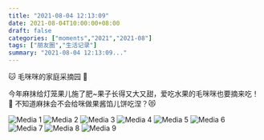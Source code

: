```yaml
---
title: "2021-08-04 12:13:09"
date: 2021-08-04T10:00:00+08:00
draft: false
categories: ["moments","2021","2021-08"]
tags: ["朋友圈","生活记录"]
summary: "2021-08-04 12:13:09..."
---
```


🐱 毛咪咪的家庭采摘园 🍒

今年麻抹给灯笼果儿施了肥~果子长得又大又甜，爱吃水果的毛咪咪也要摘来吃！🥰 不知道麻抹会不会给咪做果酱馅儿饼吃涅？😻

![Media 1](/Moments/photos/2021-08-04/202108041213090.jpg)
![Media 2](/Moments/photos/2021-08-04/202108041213091.jpg)
![Media 3](/Moments/photos/2021-08-04/202108041213092.jpg)
![Media 4](/Moments/photos/2021-08-04/202108041213093.jpg)
![Media 5](/Moments/photos/2021-08-04/202108041213094.jpg)
![Media 6](/Moments/photos/2021-08-04/202108041213095.jpg)
![Media 7](/Moments/photos/2021-08-04/202108041213096.jpg)
![Media 8](/Moments/photos/2021-08-04/202108041213097.jpg)
![Media 9](/Moments/photos/2021-08-04/202108041213098.jpg)

